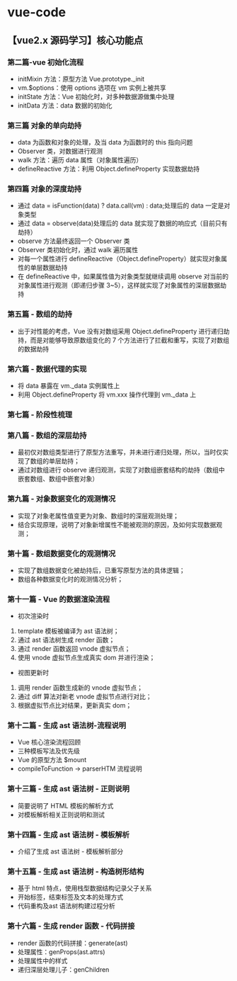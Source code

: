 # vue-code

## 【vue2.x 源码学习】核心功能点

### 第二篇-vue 初始化流程

- initMixin 方法：原型方法 Vue.prototype.\_init
- vm.\$options：使用 options 选项在 vm 实例上被共享
- initState 方法：Vue 初始化时，对多种数据源做集中处理
- initData 方法：data 数据的初始化

### 第三篇 对象的单向劫持

- data 为函数和对象的处理，及当 data 为函数时的 this 指向问题
- Observer 类，对数据进行观测
- walk 方法：遍历 data 属性（对象属性遍历）
- defineReactive 方法：利用 Object.defineProperty 实现数据劫持

### 第四篇 对象的深度劫持

- 通过 data = isFunction(data) ? data.call(vm) : data;处理后的 data 一定是对象类型
- 通过 data = observe(data)处理后的 data 就实现了数据的响应式（目前只有劫持）
- observe 方法最终返回一个 Observer 类
- Observer 类初始化时，通过 walk 遍历属性
- 对每一个属性进行 defineReactive（Object.defineProperty）就实现对象属性的单层数据劫持
- 在 defineReactive 中，如果属性值为对象类型就继续调用 observe 对当前的对象属性进行观测（即递归步骤 3~5），这样就实现了对象属性的深层数据劫持

### 第五篇 - 数组的劫持

- 出于对性能的考虑，Vue 没有对数组采用 Object.defineProperty 进行递归劫持，而是对能够导致原数组变化的 7 个方法进行了拦截和重写，实现了对数组的数据劫持

### 第六篇 - 数据代理的实现

- 将 data 暴露在 vm.\_data 实例属性上
- 利用 Object.defineProperty 将 vm.xxx 操作代理到 vm.\_data 上

### 第七篇 - 阶段性梳理

### 第八篇 - 数组的深层劫持

- 最初仅对数组类型进行了原型方法重写，并未进行递归处理，所以，当时仅实现了数组的单层劫持；
- 通过对数组进行 observe 递归观测，实现了对数组嵌套结构的劫持（数组中嵌套数组、数组中嵌套对象）

### 第九篇 - 对象数据变化的观测情况

- 实现了对象老属性值变更为对象、数组时的深层观测处理；
- 结合实现原理，说明了对象新增属性不能被观测的原因，及如何实现数据观测；

### 第十篇 - 数组数据变化的观测情况

- 实现了数组数据变化被劫持后，已重写原型方法的具体逻辑；
- 数组各种数据变化时的观测情况分析；

### 第十一篇 - Vue 的数据渲染流程

- 初次渲染时

1. template 模板被编译为 ast 语法树；
2. 通过 ast 语法树生成 render 函数；
3. 通过 render 函数返回 vnode 虚拟节点；
4. 使用 vnode 虚拟节点生成真实 dom 并进行渲染；

- 视图更新时

1. 调用 render 函数生成新的 vnode 虚拟节点；
2. 通过 diff 算法对新老 vnode 虚拟节点进行对比；
3. 根据虚拟节点比对结果，更新真实 dom；

### 第十二篇 - 生成 ast 语法树-流程说明

- Vue 核心渲染流程回顾
- 三种模板写法及优先级
- Vue 的原型方法 \$mount
- compileToFunction -> parserHTM 流程说明

### 第十三篇 - 生成 ast 语法树 - 正则说明

- 简要说明了 HTML 模板的解析方式
- 对模板解析相关正则说明和测试

### 第十四篇 - 生成 ast 语法树 - 模板解析

- 介绍了生成 ast 语法树 - 模板解析部分

### 第十五篇 - 生成 ast 语法树 - 构造树形结构
- 基于 html 特点，使用栈型数据结构记录父子关系
- 开始标签，结束标签及文本的处理方式
- 代码重构及ast 语法树构建过程分析

### 第十六篇 - 生成 render 函数 - 代码拼接
- render 函数的代码拼接：generate(ast)
- 处理属性：genProps(ast.attrs)
- 处理属性中的样式
- 递归深层处理儿子：genChildren